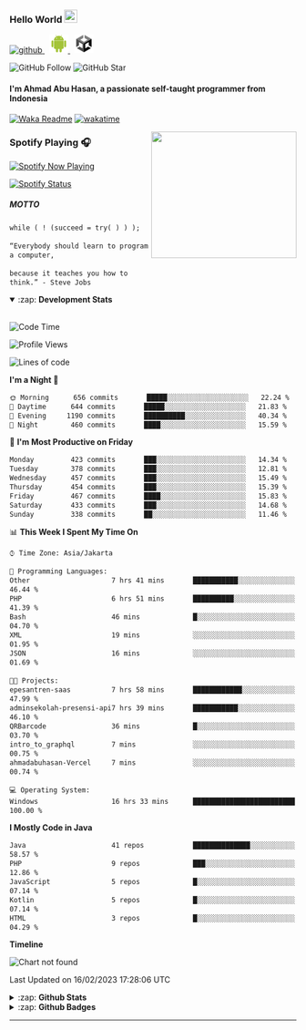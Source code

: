 ### Hello World <img src="https://github.com/eby8zevin/eby8zevin/blob/main/assets/Hi.gif"  width="23" height="23">

<p align="left">
  <a href="https://github.com/eby8zevin" target="_blank">
    <img src="https://github.com/eby8zevin/eby8zevin/blob/main/assets/GitHub.png" alt="github" width="33" height="33"/>
  </a>
  &nbsp;
  <a href="https://github.com/eby8zevin/QRBarcode" target="_blank">
    <img src="https://raw.githubusercontent.com/devicons/devicon/master/icons/android/android-plain.svg" alt="android" width="33" height="33"/>
  </a>
  &nbsp;
  <a href="https://github.com/eby8zevin/unity-ARMarker" target="_blank">
    <img src="https://raw.githubusercontent.com/devicons/devicon/master/icons/unity/unity-original.svg" alt="unity" width="33" height="33"/>
  </a>
</p>

![GitHub Follow](https://img.shields.io/github/followers/eby8zevin.svg?style=social&label=Follow)
![GitHub Star](https://img.shields.io/github/stars/eby8zevin?affiliations=OWNER%2CCOLLABORATOR&style=social&label=Star)

#### I'm Ahmad Abu Hasan, a passionate self-taught programmer from Indonesia

[![Waka Readme](https://github.com/eby8zevin/eby8zevin/actions/workflows/anmol098.yml/badge.svg)](https://github.com/eby8zevin/eby8zevin/actions/workflows/anmol098.yml)
[![wakatime](https://wakatime.com/badge/user/bbcd646f-1daf-4865-a20e-46d4c803e6f8.svg)](https://wakatime.com/@bbcd646f-1daf-4865-a20e-46d4c803e6f8)

<img src="https://github.com/eby8zevin/eby8zevin/blob/main/assets/Octocat.png" width="255" height="222" align='right'>

### Spotify Playing 🎧

[<img src="https://spotify-now-playing-ahmadabuhasan.vercel.app/api/spotify-playing" alt="Spotify Now Playing" width="350" />](https://open.spotify.com/user/gr3y7pr12w9ol2dy2ccdb10e7)

[<img src="https://readme-spotify-status-ahmadabuhasan.vercel.app/api/run-spotify-status" alt="Spotify Status" width="350" />](https://open.spotify.com/user/gr3y7pr12w9ol2dy2ccdb10e7)

##### MOTTO

```
while ( ! (succeed = try( ) ) );

“Everybody should learn to program a computer,

because it teaches you how to think.” - Steve Jobs
```

<details open>
  <summary> :zap: <b>Development Stats</b> </summary>
<br/>

<!--START_SECTION:waka-->
![Code Time](http://img.shields.io/badge/Code%20Time-2%2C722%20hrs%2048%20mins-blue)

![Profile Views](http://img.shields.io/badge/Profile%20Views-54-blue)

![Lines of code](https://img.shields.io/badge/From%20Hello%20World%20I%27ve%20Written-248%20Thousand%20lines%20of%20code-blue)

**I'm a Night 🦉** 

```text
🌞 Morning      656 commits       █████░░░░░░░░░░░░░░░░░░░░   22.24 % 
🌆 Daytime      644 commits       █████░░░░░░░░░░░░░░░░░░░░   21.83 % 
🌃 Evening     1190 commits       ██████████░░░░░░░░░░░░░░░   40.34 % 
🌙 Night        460 commits       ████░░░░░░░░░░░░░░░░░░░░░   15.59 % 

```
📅 **I'm Most Productive on Friday** 

```text
Monday         423 commits       ███░░░░░░░░░░░░░░░░░░░░░░   14.34 % 
Tuesday        378 commits       ███░░░░░░░░░░░░░░░░░░░░░░   12.81 % 
Wednesday      457 commits       ███░░░░░░░░░░░░░░░░░░░░░░   15.49 % 
Thursday       454 commits       ███░░░░░░░░░░░░░░░░░░░░░░   15.39 % 
Friday         467 commits       ████░░░░░░░░░░░░░░░░░░░░░   15.83 % 
Saturday       433 commits       ███░░░░░░░░░░░░░░░░░░░░░░   14.68 % 
Sunday         338 commits       ██░░░░░░░░░░░░░░░░░░░░░░░   11.46 % 

```


📊 **This Week I Spent My Time On** 

```text
⌚︎ Time Zone: Asia/Jakarta

💬 Programming Languages: 
Other                    7 hrs 41 mins       ███████████░░░░░░░░░░░░░░   46.44 % 
PHP                      6 hrs 51 mins       ██████████░░░░░░░░░░░░░░░   41.39 % 
Bash                     46 mins             █░░░░░░░░░░░░░░░░░░░░░░░░   04.70 % 
XML                      19 mins             ░░░░░░░░░░░░░░░░░░░░░░░░░   01.95 % 
JSON                     16 mins             ░░░░░░░░░░░░░░░░░░░░░░░░░   01.69 % 

🐱‍💻 Projects: 
epesantren-saas          7 hrs 58 mins       ████████████░░░░░░░░░░░░░   47.99 % 
adminsekolah-presensi-api7 hrs 39 mins       ███████████░░░░░░░░░░░░░░   46.10 % 
QRBarcode                36 mins             █░░░░░░░░░░░░░░░░░░░░░░░░   03.70 % 
intro_to_graphql         7 mins              ░░░░░░░░░░░░░░░░░░░░░░░░░   00.75 % 
ahmadabuhasan-Vercel     7 mins              ░░░░░░░░░░░░░░░░░░░░░░░░░   00.74 % 

💻 Operating System: 
Windows                  16 hrs 33 mins      █████████████████████████   100.00 % 

```

**I Mostly Code in Java** 

```text
Java                     41 repos            ██████████████░░░░░░░░░░░   58.57 % 
PHP                      9 repos             ███░░░░░░░░░░░░░░░░░░░░░░   12.86 % 
JavaScript               5 repos             █░░░░░░░░░░░░░░░░░░░░░░░░   07.14 % 
Kotlin                   5 repos             █░░░░░░░░░░░░░░░░░░░░░░░░   07.14 % 
HTML                     3 repos             █░░░░░░░░░░░░░░░░░░░░░░░░   04.29 % 

```


**Timeline**

![Chart not found](https://raw.githubusercontent.com/eby8zevin/eby8zevin/main/charts/bar_graph.png) 


 Last Updated on 16/02/2023 17:28:06 UTC
<!--END_SECTION:waka-->

</details>

<details>
  <summary> :zap: <b>Github Stats</b> </summary>
<p align="center">:heart:</p>
<p align="center"><a href="https://github.com/eby8zevin">
  <img src="https://github-readme-stats.vercel.app/api?username=eby8zevin&show_icons=true&theme=dark&line_height=20">
  <img src="https://github-readme-stats.vercel.app/api/top-langs/?username=eby8zevin&layout=compact&theme=dark">
</a></p>
<p align="center">
  <a href="https://github.com/eby8zevin">
    <img src="https://github-readme-streak-stats.herokuapp.com/?user=eby8zevin&theme=dark"/>
  </a>
</p>
</details>

<details>
  <summary> :zap: <b>Github Badges</b> </summary>
  <br>
  <a href='https://archiveprogram.github.com/'><img src='https://raw.githubusercontent.com/acervenky/animated-github-badges/master/assets/acbadge.gif' width='40' height='40'></a> 
  <a href='https://docs.github.com/en/developers'><img src='https://raw.githubusercontent.com/acervenky/animated-github-badges/master/assets/devbadge.gif' width='40' height='40'></a> 
  <a href='https://github.com/pricing'><img src='https://raw.githubusercontent.com/acervenky/animated-github-badges/master/assets/pro.gif' width='40' height='40'></a> 
  <a href='https://stars.github.com/'><img src='https://raw.githubusercontent.com/acervenky/animated-github-badges/master/assets/starbadge.gif' width='35' height='35'></a> 
  <a href='https://docs.github.com/en/github/supporting-the-open-source-community-with-github-sponsors'><img src='https://raw.githubusercontent.com/acervenky/animated-github-badges/master/assets/sponsorbadge.gif' width='35' height='35'></a>
</details>

---
